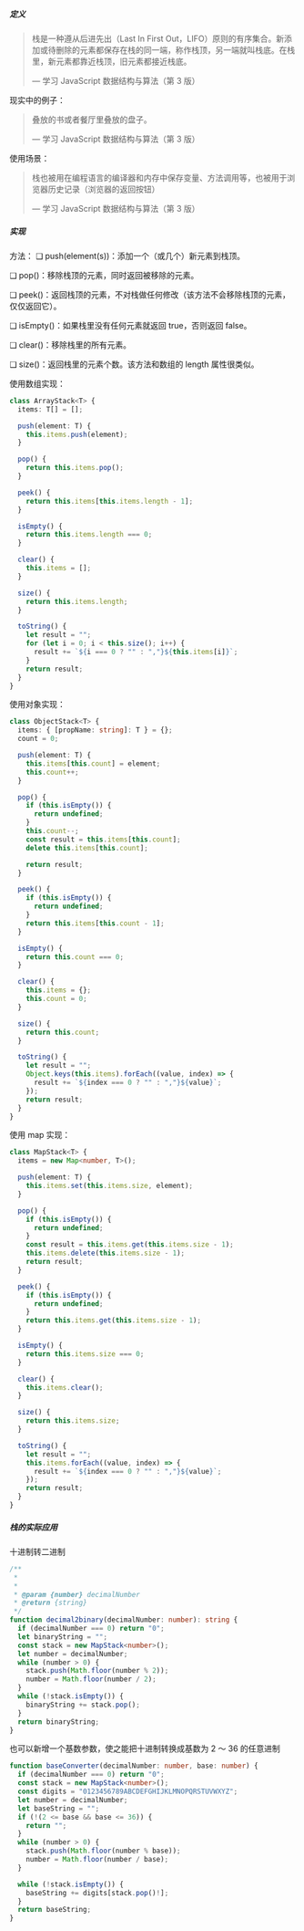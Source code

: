 ##### 定义

> 栈是一种遵从后进先出（Last In First Out，LIFO）原则的有序集合。新添加或待删除的元素都保存在栈的同一端，称作栈顶，另一端就叫栈底。在栈里，新元素都靠近栈顶，旧元素都接近栈底。
>
> — 学习 JavaScript 数据结构与算法（第 3 版）

现实中的例子：

> 叠放的书或者餐厅里叠放的盘子。
>
> — 学习 JavaScript 数据结构与算法（第 3 版）

使用场景：

> 栈也被用在编程语言的编译器和内存中保存变量、方法调用等，也被用于浏览器历史记录（浏览器的返回按钮）
>
> — 学习 JavaScript 数据结构与算法（第 3 版）

##### 实现

方法：
❑ push(element(s))：添加一个（或几个）新元素到栈顶。

❑ pop()：移除栈顶的元素，同时返回被移除的元素。

❑ peek()：返回栈顶的元素，不对栈做任何修改（该方法不会移除栈顶的元素，仅仅返回它）。

❑ isEmpty()：如果栈里没有任何元素就返回 true，否则返回 false。

❑ clear()：移除栈里的所有元素。

❑ size()：返回栈里的元素个数。该方法和数组的 length 属性很类似。

使用数组实现：

```typescript
class ArrayStack<T> {
  items: T[] = [];

  push(element: T) {
    this.items.push(element);
  }

  pop() {
    return this.items.pop();
  }

  peek() {
    return this.items[this.items.length - 1];
  }

  isEmpty() {
    return this.items.length === 0;
  }

  clear() {
    this.items = [];
  }

  size() {
    return this.items.length;
  }

  toString() {
    let result = "";
    for (let i = 0; i < this.size(); i++) {
      result += `${i === 0 ? "" : ","}${this.items[i]}`;
    }
    return result;
  }
}
```

使用对象实现：

```typescript
class ObjectStack<T> {
  items: { [propName: string]: T } = {};
  count = 0;

  push(element: T) {
    this.items[this.count] = element;
    this.count++;
  }

  pop() {
    if (this.isEmpty()) {
      return undefined;
    }
    this.count--;
    const result = this.items[this.count];
    delete this.items[this.count];

    return result;
  }

  peek() {
    if (this.isEmpty()) {
      return undefined;
    }
    return this.items[this.count - 1];
  }

  isEmpty() {
    return this.count === 0;
  }

  clear() {
    this.items = {};
    this.count = 0;
  }

  size() {
    return this.count;
  }

  toString() {
    let result = "";
    Object.keys(this.items).forEach((value, index) => {
      result += `${index === 0 ? "" : ","}${value}`;
    });
    return result;
  }
}
```

使用 map 实现：

```typescript
class MapStack<T> {
  items = new Map<number, T>();

  push(element: T) {
    this.items.set(this.items.size, element);
  }

  pop() {
    if (this.isEmpty()) {
      return undefined;
    }
    const result = this.items.get(this.items.size - 1);
    this.items.delete(this.items.size - 1);
    return result;
  }

  peek() {
    if (this.isEmpty()) {
      return undefined;
    }
    return this.items.get(this.items.size - 1);
  }

  isEmpty() {
    return this.items.size === 0;
  }

  clear() {
    this.items.clear();
  }

  size() {
    return this.items.size;
  }

  toString() {
    let result = "";
    this.items.forEach((value, index) => {
      result += `${index === 0 ? "" : ","}${value}`;
    });
    return result;
  }
}
```

##### 栈的实际应用

十进制转二进制

```typescript
/**
 *
 *
 * @param {number} decimalNumber
 * @return {string}
 */
function decimal2binary(decimalNumber: number): string {
  if (decimalNumber === 0) return "0";
  let binaryString = "";
  const stack = new MapStack<number>();
  let number = decimalNumber;
  while (number > 0) {
    stack.push(Math.floor(number % 2));
    number = Math.floor(number / 2);
  }
  while (!stack.isEmpty()) {
    binaryString += stack.pop();
  }
  return binaryString;
}
```

也可以新增一个基数参数，使之能把十进制转换成基数为 2 ～ 36 的任意进制

```typescript
function baseConverter(decimalNumber: number, base: number) {
  if (decimalNumber === 0) return "0";
  const stack = new MapStack<number>();
  const digits = "0123456789ABCDEFGHIJKLMNOPQRSTUVWXYZ";
  let number = decimalNumber;
  let baseString = "";
  if (!(2 <= base && base <= 36)) {
    return "";
  }
  while (number > 0) {
    stack.push(Math.floor(number % base));
    number = Math.floor(number / base);
  }

  while (!stack.isEmpty()) {
    baseString += digits[stack.pop()!];
  }
  return baseString;
}
```
